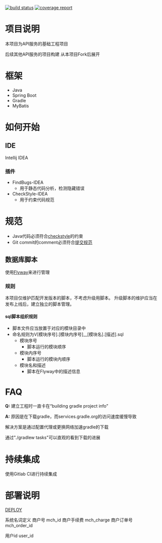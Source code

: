 [![build status](https://git.tmindtech.com/api-server/server-base/badges/master/build.svg)](https://git.tmindtech.com/api-server/server-base/commits/master) 
[![coverage report](https://git.tmindtech.com/api-server/server-base/badges/master/coverage.svg)](https://git.tmindtech.com/api-server/server-base/commits/master)

# 项目说明
本项目为API服务的基础工程项目

后续其他API服务的项目构建 从本项目Fork后展开

# 框架
* Java
* Spring Boot
* Gradle
* MyBatis

# 如何开始
## IDE
Intellij IDEA

### 插件
* FindBugs-IDEA
    * 用于静态代码分析，检测隐藏错误
* CheckStyle-IDEA
    * 用于约束代码规范

# 规范
* Java代码必须符合[checkstyle](./codestyle_checks.xml)的约束
* Git commit的comment必须符合[提交规范][]

[提交规范]: https://github.com/sparkbox/standard/tree/master/style/git

## 数据库脚本
使用[Flyway][]来进行管理

[Flyway]: https://flywaydb.org

### 规则
本项目仅维护匹配开发版本的脚本，不考虑升级用脚本。
升级脚本的维护应当在发布上线后，建立独立的脚本管理。

#### sql脚本组织规则
* 脚本文件应当放置于对应的模块目录中
* 命名规则为V[模块序号].[模块内序号]__[模块名].[描述].sql
    * 模块序号
        * 脚本运行的模块顺序
    * 模块内序号
        * 脚本运行的模块内顺序
    * 模块名和描述
        * 脚本在Flyway中的描述信息

# FAQ
**Q:** 建立工程时一直卡在“building gradle project info”

**A:** 原因是在下载gradle，而services.gradle.org的访问速度缓慢导致

解决方案是通过配置代理或更换网络加速gradle的下载

通过"./gradlew tasks"可以直观的看到下载的进展

# 持续集成
使用Gitlab CI进行持续集成

# 部署说明
[DEPLOY](./deploy.md)


系统名词定义
商户号           mch_id
商户手续费       mch_charge
商户订单号       mch_order_id



用户id           user_id